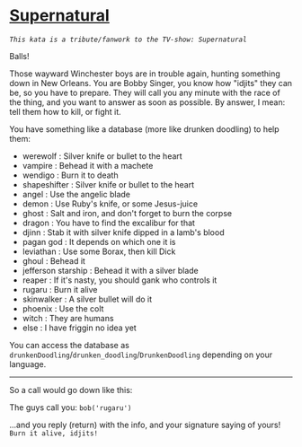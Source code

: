 # [Supernatural](https://www.codewars.com/kata/supernatural "https://www.codewars.com/kata/55c9a8cda33889d69e00008b")

*`This kata is a tribute/fanwork to the TV-show: Supernatural`*


Balls!

Those wayward Winchester boys are in trouble again, hunting something down in New Orleans.
You are Bobby Singer, you know how "idjits" they can be, so you have to prepare.
They will call you any minute with the race of the thing, and you want to answer as soon as possible. By answer, I mean: tell them how to kill, or fight it.

You have something like a database (more like drunken doodling) to help them:

- werewolf           : Silver knife or bullet to the heart
- vampire            : Behead it with a machete
- wendigo            : Burn it to death
- shapeshifter       : Silver knife or bullet to the heart
- angel              : Use the angelic blade
- demon              : Use Ruby's knife, or some Jesus-juice
- ghost              : Salt and iron, and don't forget to burn the corpse
- dragon             : You have to find the excalibur for that
- djinn              : Stab it with silver knife dipped in a lamb's blood 
- pagan god          : It depends on which one it is
- leviathan          : Use some Borax, then kill Dick
- ghoul              : Behead it
- jefferson starship : Behead it with a silver blade
- reaper             : If it's nasty, you should gank who controls it
- rugaru             : Burn it alive
- skinwalker         : A silver bullet will do it
- phoenix            : Use the colt
- witch              : They are humans
- else               : I have friggin no idea yet

You can access the database as `drunkenDoodling`/`drunken_doodling`/`DrunkenDoodling` depending on your language.

---

So a call would go down like this:

The guys call you:
```bob('rugaru')```

...and you reply (return) with the info, and your signature saying of yours!
```Burn it alive, idjits!```